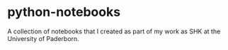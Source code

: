 # python-notebooks
A collection of notebooks that I created as part of my work as SHK at the University of Paderborn.
